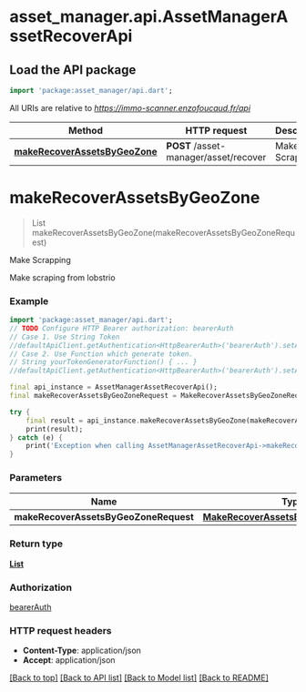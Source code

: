 # asset_manager.api.AssetManagerAssetRecoverApi

## Load the API package
```dart
import 'package:asset_manager/api.dart';
```

All URIs are relative to *https://immo-scanner.enzofoucaud.fr/api*

Method | HTTP request | Description
------------- | ------------- | -------------
[**makeRecoverAssetsByGeoZone**](AssetManagerAssetRecoverApi.md#makerecoverassetsbygeozone) | **POST** /asset-manager/asset/recover | Make Scrapping


# **makeRecoverAssetsByGeoZone**
> List<Asset> makeRecoverAssetsByGeoZone(makeRecoverAssetsByGeoZoneRequest)

Make Scrapping

Make scraping from lobstrio

### Example
```dart
import 'package:asset_manager/api.dart';
// TODO Configure HTTP Bearer authorization: bearerAuth
// Case 1. Use String Token
//defaultApiClient.getAuthentication<HttpBearerAuth>('bearerAuth').setAccessToken('YOUR_ACCESS_TOKEN');
// Case 2. Use Function which generate token.
// String yourTokenGeneratorFunction() { ... }
//defaultApiClient.getAuthentication<HttpBearerAuth>('bearerAuth').setAccessToken(yourTokenGeneratorFunction);

final api_instance = AssetManagerAssetRecoverApi();
final makeRecoverAssetsByGeoZoneRequest = MakeRecoverAssetsByGeoZoneRequest(); // MakeRecoverAssetsByGeoZoneRequest | 

try {
    final result = api_instance.makeRecoverAssetsByGeoZone(makeRecoverAssetsByGeoZoneRequest);
    print(result);
} catch (e) {
    print('Exception when calling AssetManagerAssetRecoverApi->makeRecoverAssetsByGeoZone: $e\n');
}
```

### Parameters

Name | Type | Description  | Notes
------------- | ------------- | ------------- | -------------
 **makeRecoverAssetsByGeoZoneRequest** | [**MakeRecoverAssetsByGeoZoneRequest**](MakeRecoverAssetsByGeoZoneRequest.md)|  | 

### Return type

[**List<Asset>**](Asset.md)

### Authorization

[bearerAuth](../README.md#bearerAuth)

### HTTP request headers

 - **Content-Type**: application/json
 - **Accept**: application/json

[[Back to top]](#) [[Back to API list]](../README.md#documentation-for-api-endpoints) [[Back to Model list]](../README.md#documentation-for-models) [[Back to README]](../README.md)

